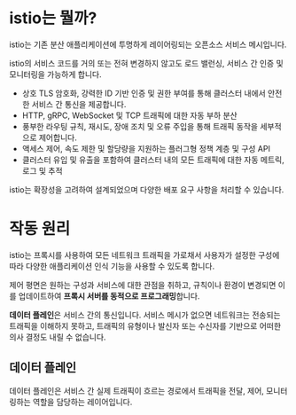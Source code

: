 # istio는 뭘까?

istio는 기존 분산 애플리케이션에 투명하게 레이어링되는 오픈소스 서비스 메시입니다.

istio의 서비스 코드를 거의 또는 전혀 변경하지 않고도 로드 밸런싱, 서비스 간 인증 및 모니터링을 가능하게 합니다.

- 상호 TLS 암호화, 강력한 ID 기반 인증 및 권한 부여를 통해 클러스터 내에서 안전한 서비스 간 통신을 제공합니다.
- HTTP, gRPC, WebSocket 및 TCP 트래픽에 대한 자동 부하 분산
- 풍부한 라우팅 규칙, 재시도, 장애 조치 및 오류 주입을 통해 트래픽 동작을 세부적으로 제어합니다.
- 액세스 제어, 속도 제한 및 할당량을 지원하는 플러그형 정책 계층 및 구성 API
- 클러스터 유입 및 유출을 포함하여 클러스터 내의 모든 트래픽에 대한 자동 메트릭, 로그 및 추적

istio는 확장성을 고려하여 설계되었으며 다양한 배포 요구 사항을 처리할 수 있습니다.

# 작동 원리

istio는 프록시를 사용하여 모든 네트워크 트래픽을 가로채서 사용자가 설정한 구성에 따라 다양한 애플리케이션 인식 기능을 사용할 수 있도록 합니다.

제어 평면은 원하는 구성과 서비스에 대한 관점을 취하고, 규칙이나 환경이 변경되면 이를 업데이트하여 **프록시 서버를 동적으로 프로그래밍**합니다.

**데이터 플레인**은 서비스 간의 통신입니다. 서비스 메시가 없으면 네트워크는 전송되는 트래픽을 이해하지 못하고, 트래픽의 유형이나 발신자 또는 수신자를 기반으로 어떠한 의사 결정도 내릴 수 없습니다.

## 데이터 플레인

데이터 플레인은 서비스 간 실제 트래픽이 흐르는 경로에서 트래픽을 전달, 제어, 모니터링하는 역할을 담당하는 레이어입니다.

